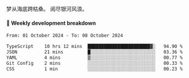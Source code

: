 梦从海底跨枯桑。
阅尽银河风浪。


#### 📝 Weekly development breakdown

<!--START_SECTION:waka-->

```txt
From: 01 October 2024 - To: 08 October 2024

TypeScript    10 hrs 12 mins  ███████████████████████▓░   94.90 %
JSON          21 mins         █░░░░░░░░░░░░░░░░░░░░░░░░   03.36 %
YAML          4 mins          ▒░░░░░░░░░░░░░░░░░░░░░░░░   00.77 %
Git Config    2 mins          ░░░░░░░░░░░░░░░░░░░░░░░░░   00.33 %
CSS           1 min           ░░░░░░░░░░░░░░░░░░░░░░░░░   00.23 %
```

<!--END_SECTION:waka-->



